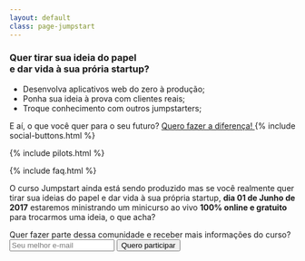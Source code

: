```yaml
---
layout: default
class: page-jumpstart
---
```


<section id="primary">
  <div class="content">
    <h3>Quer tirar sua ideia do papel<br/>e dar vida à sua prória startup?</h3>
    <ul>
      <li>Desenvolva aplicativos web do zero à produção;</li>
      <li>Ponha sua ideia à prova com clientes reais;</li>
      <li>Troque conhecimento com outros jumpstarters;</li>
    </ul>
    <span>E aí, o que você quer para o seu futuro?</span>
    <a href="#" class="call-action">
      Quero fazer a diferença!
    </a>
    {% include social-buttons.html %}
  </div>
</section>

{% include pilots.html %}

{% include faq.html %}

<section id="form" class="form-default">
  <p>O curso Jumpstart ainda está sendo produzido mas se você realmente quer tirar sua ideias do papel e dar vida à sua própria startup, <b>dia 01 de Junho de 2017</b> estaremos ministrando um minicurso ao vivo <b>100% online e gratuito</b> para trocarmos uma ideia, o que acha?</p>
  <form action="#">
    <span>Quer fazer parte dessa comunidade e receber mais informações do curso?</span>
    <input placeholder="Seu melhor e-mail" name="data[email]" type="email" required>
    <button class="call-action" type="submit">Quero participar</button>
  </form>
</section>
